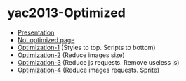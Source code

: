 yac2013-Optimized
=================

<ul>
	<li><a href="http://bakayanton.github.io/yac2013-Optimized">Presentation</a></li>
	<li><a href="http://bakayanton.github.io/yac2013-Optimized/not-optimized">Not optimized page</a></li>
	<li><a href="http://bakayanton.github.io/yac2013-Optimized/optimization-1">Optimization-1</a> (Styles to top. Scripts to bottom)</li>
	<li><a href="http://bakayanton.github.io/yac2013-Optimized/optimization-2">Optimization-2</a> (Reduce images size)</li>
	<li><a href="http://bakayanton.github.io/yac2013-Optimized/optimization-3">Optimization-3</a> (Reduce js requests. Remove useless js)</li>
	<li><a href="http://bakayanton.github.io/yac2013-Optimized/optimization-4">Optimization-4</a> (Reduce images requests. Sprite)</li>
</ul>
